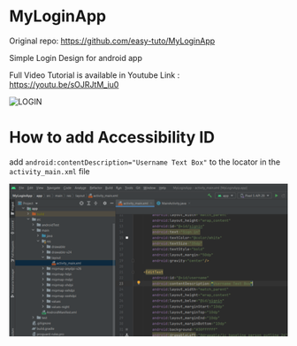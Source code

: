 # MyLoginApp

Original repo: https://github.com/easy-tuto/MyLoginApp

Simple Login Design for android app

Full Video Tutorial is available in Youtube Link : https://youtu.be/sOJRJtM_iu0

![LOGIN](https://user-images.githubusercontent.com/68380115/126171145-4212b2e5-db0a-41b3-b18a-5697222f2596.PNG)


# How to add Accessibility ID

add 
`android:contentDescription="Username Text Box"` 
to the locator in the 
`activity_main.xml` 
file 

![CODE](./app/src/main/res/drawable-v24/code.PNG)